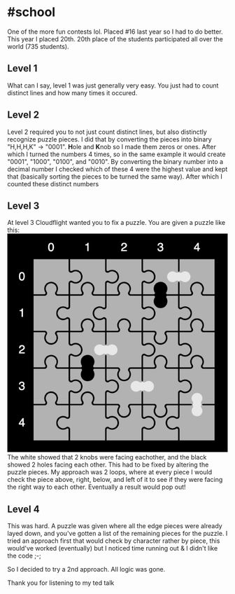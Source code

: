 # #school
One of the more fun contests lol. Placed #16 last year so I had to do better. This year I placed 20th. 20th place of the students participated all over the world (735 students).

## Level 1
What can I say, level 1 was just generally very easy. You just had to count distinct lines and how many times it occured.

## Level 2
Level 2 required you to not just count distinct lines, but also distinctly recognize puzzle pieces. I did that by converting the pieces into binary "H,H,H,K" -> "0001". **H**ole and **K**nob so I made them zeros or ones. After which I turned the numbers 4 times, so in the same example it would create "0001", "1000", "0100", and "0010". By converting the binary number into a decimal number I checked which of these 4 were the highest value and kept that (basically sorting the pieces to be turned the same way). After which I counted these distinct numbers

## Level 3
At level 3 Cloudflight wanted you to fix a puzzle. You are given a puzzle like this:
![Puzzle pieces](screenshot1.png)
The white showed that 2 knobs were facing eachother, and the black showed 2 holes facing each other. This had to be fixed by altering the puzzle pieces. My approach was 2 loops, where at every piece I would check the piece above, right, below, and left of it to see if they were facing the right way to each other. Eventually a result would pop out!

## Level 4
This was hard. A puzzle was given where all the edge pieces were already layed down, and you've gotten a list of the remaining pieces for the puzzle. I tried an approach first that would check by character rather by piece, this would've worked (eventually) but I noticed time running out & I didn't like the code ;-;

So I decided to try a 2nd approach. All logic was gone.

Thank you for listening to my ted talk